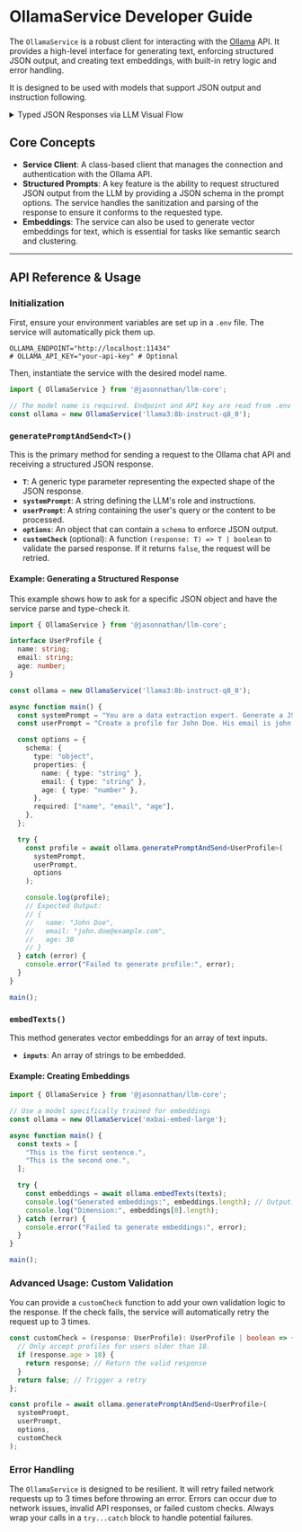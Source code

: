 # OllamaService Developer Guide

The `OllamaService` is a robust client for interacting with the [Ollama](https://ollama.com/) API. It provides a high-level interface for generating text, enforcing structured JSON output, and creating text embeddings, with built-in retry logic and error handling.

It is designed to be used with models that support JSON output and instruction following.

<details>
<summary>Typed JSON Responses via LLM Visual Flow</summary>

```mermaid
sequenceDiagram
    participant Client
    participant OllamaService
    participant OllamaAPI

    Client->>OllamaService: generatePromptAndSend(prompt, schema)
    OllamaService->>OllamaAPI: POST /api/chat (format: 'json')
    OllamaAPI-->>OllamaService: Raw JSON Response
    OllamaService->>OllamaService: Sanitize & Parse JSON

    alt Validation Passes
        OllamaService-->>Client: Typed <T> Response
    else Validation Fails
        OllamaService->>OllamaAPI: Retry Request (up to 3x)
        OllamaAPI-->>OllamaService: New Response
        OllamaService->>OllamaService: Re-Validate
        OllamaService-->>Client: Final Response or Error
    end

```

</details>

## Core Concepts

- **Service Client**: A class-based client that manages the connection and authentication with the Ollama API.
- **Structured Prompts**: A key feature is the ability to request structured JSON output from the LLM by providing a JSON schema in the prompt options. The service handles the sanitization and parsing of the response to ensure it conforms to the requested type.
- **Embeddings**: The service can also be used to generate vector embeddings for text, which is essential for tasks like semantic search and clustering.

---

## API Reference & Usage

### Initialization

First, ensure your environment variables are set up in a `.env` file. The service will automatically pick them up.

```env
OLLAMA_ENDPOINT="http://localhost:11434"
# OLLAMA_API_KEY="your-api-key" # Optional
```

Then, instantiate the service with the desired model name.

```typescript
import { OllamaService } from '@jasonnathan/llm-core';

// The model name is required. Endpoint and API key are read from .env by default.
const ollama = new OllamaService('llama3:8b-instruct-q8_0');
```

### `generatePromptAndSend<T>()`

This is the primary method for sending a request to the Ollama chat API and receiving a structured JSON response.

- **`T`**: A generic type parameter representing the expected shape of the JSON response.
- **`systemPrompt`**: A string defining the LLM's role and instructions.
- **`userPrompt`**: A string containing the user's query or the content to be processed.
- **`options`**: An object that can contain a `schema` to enforce JSON output.
- **`customCheck`** (optional): A function `(response: T) => T | boolean` to validate the parsed response. If it returns `false`, the request will be retried.

#### Example: Generating a Structured Response

This example shows how to ask for a specific JSON object and have the service parse and type-check it.

```typescript
import { OllamaService } from '@jasonnathan/llm-core';

interface UserProfile {
  name: string;
  email: string;
  age: number;
}

const ollama = new OllamaService('llama3:8b-instruct-q8_0');

async function main() {
  const systemPrompt = "You are a data extraction expert. Generate a JSON object from the user's text.";
  const userPrompt = "Create a profile for John Doe. His email is john.doe@example.com and he is 30 years old.";

  const options = {
    schema: {
      type: "object",
      properties: {
        name: { type: "string" },
        email: { type: "string" },
        age: { type: "number" },
      },
      required: ["name", "email", "age"],
    },
  };

  try {
    const profile = await ollama.generatePromptAndSend<UserProfile>(
      systemPrompt,
      userPrompt,
      options
    );

    console.log(profile);
    // Expected Output:
    // {
    //   name: "John Doe",
    //   email: "john.doe@example.com",
    //   age: 30
    // }
  } catch (error) {
    console.error("Failed to generate profile:", error);
  }
}

main();
```

### `embedTexts()`

This method generates vector embeddings for an array of text inputs.

- **`inputs`**: An array of strings to be embedded.

#### Example: Creating Embeddings

```typescript
import { OllamaService } from '@jasonnathan/llm-core';

// Use a model specifically trained for embeddings
const ollama = new OllamaService('mxbai-embed-large');

async function main() {
  const texts = [
    "This is the first sentence.",
    "This is the second one.",
  ];

  try {
    const embeddings = await ollama.embedTexts(texts);
    console.log("Generated embeddings:", embeddings.length); // Output: 2
    console.log("Dimension:", embeddings[0].length);
  } catch (error) {
    console.error("Failed to generate embeddings:", error);
  }
}

main();
```

### Advanced Usage: Custom Validation

You can provide a `customCheck` function to add your own validation logic to the response. If the check fails, the service will automatically retry the request up to 3 times.

```typescript
const customCheck = (response: UserProfile): UserProfile | boolean => {
  // Only accept profiles for users older than 18.
  if (response.age > 18) {
    return response; // Return the valid response
  }
  return false; // Trigger a retry
};

const profile = await ollama.generatePromptAndSend<UserProfile>(
  systemPrompt,
  userPrompt,
  options,
  customCheck
);
```

### Error Handling

The `OllamaService` is designed to be resilient. It will retry failed network requests up to 3 times before throwing an error. Errors can occur due to network issues, invalid API responses, or failed custom checks. Always wrap your calls in a `try...catch` block to handle potential failures.

